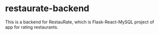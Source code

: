 # restaurate-backend
This is a backend for RestauRate, which is Flask-React-MySQL project of app for rating restaurants. 
